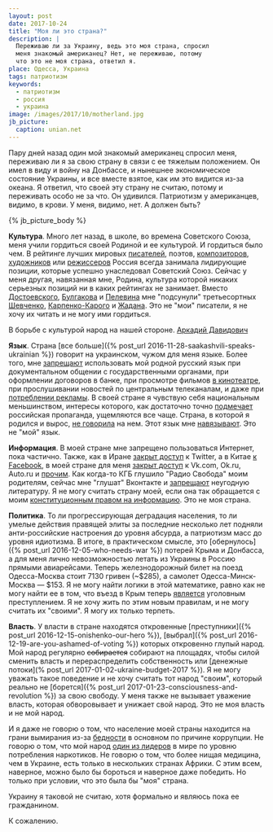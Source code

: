 ```yaml
---
layout: post
date: 2017-10-24
title: "Моя ли это страна?"
description: |
  Переживаю ли за Украину, ведь это моя страна, спросил
  меня знакомый американец? Нет, не переживаю, потому
  что это не моя страна, ответил я.
place: Одесса, Украина
tags: патриотизм
keywords:
  - патриотизм
  - россия
  - украина
image: /images/2017/10/motherland.jpg
jb_picture:
  caption: unian.net
---
```


Пару дней назад один мой знакомый американец спросил меня, переживаю
ли я за свою страну в связи с ее тяжелым положением. Он имел в виду
и войну на Донбассе, и нынешнее экономическое состояние Украины,
и все вместе взятое, как им это видится из-за океана.
Я ответил, что своей эту страну не считаю, потому и
переживать особо не за что. Он удивился. Патриотизм у американцев, видимо,
в крови. У меня, видимо, нет. А должен быть?

{% jb_picture_body %}

<!--more-->

**Культура**. Много лет назад, в школе, во времена Советского Союза,
меня учили гордиться своей Родиной и ее культурой. И гордиться было чем.
В рейтинге лучших мировых
[писателей](http://os.colta.ru/news/details/34174/),
поэтов,
[композиторов](https://www.discogs.com/lists/The-50-Greatest-Composers/1571),
[художников](http://www.theartwolf.com/articles/most-important-painters.htm)
или
[режиссеров](http://www.imdb.com/list/ls056848274/)
Россия всегда занимала лидирующие позиции, которые успешно
унаследовал Советский Союз. Сейчас у меня другая, навязанная мне, Родина,
культура которой никаких серьезных позиций ни в каких рейтингах не занимает.
Вместо
[Достоевского](https://ru.wikipedia.org/wiki/%D0%94%D0%BE%D1%81%D1%82%D0%BE%D0%B5%D0%B2%D1%81%D0%BA%D0%B8%D0%B9,_%D0%A4%D1%91%D0%B4%D0%BE%D1%80_%D0%9C%D0%B8%D1%85%D0%B0%D0%B9%D0%BB%D0%BE%D0%B2%D0%B8%D1%87),
[Булгакова](https://ru.wikipedia.org/wiki/%D0%91%D1%83%D0%BB%D0%B3%D0%B0%D0%BA%D0%BE%D0%B2,_%D0%9C%D0%B8%D1%85%D0%B0%D0%B8%D0%BB_%D0%90%D1%84%D0%B0%D0%BD%D0%B0%D1%81%D1%8C%D0%B5%D0%B2%D0%B8%D1%87)
и
[Пелевина](https://ru.wikipedia.org/wiki/%D0%9F%D0%B5%D0%BB%D0%B5%D0%B2%D0%B8%D0%BD,_%D0%92%D0%B8%D0%BA%D1%82%D0%BE%D1%80_%D0%9E%D0%BB%D0%B5%D0%B3%D0%BE%D0%B2%D0%B8%D1%87)
мне "подсунули" третьесортных
[Шевченко](https://ru.wikipedia.org/wiki/%D0%A8%D0%B5%D0%B2%D1%87%D0%B5%D0%BD%D0%BA%D0%BE,_%D0%A2%D0%B0%D1%80%D0%B0%D1%81_%D0%93%D1%80%D0%B8%D0%B3%D0%BE%D1%80%D1%8C%D0%B5%D0%B2%D0%B8%D1%87),
[Карпенко-Карого](https://ru.wikipedia.org/wiki/%D0%9A%D0%B0%D1%80%D0%BF%D0%B5%D0%BD%D0%BA%D0%BE-%D0%9A%D0%B0%D1%80%D1%8B%D0%B9,_%D0%98%D0%B2%D0%B0%D0%BD_%D0%9A%D0%B0%D1%80%D0%BF%D0%BE%D0%B2%D0%B8%D1%87)
и
[Жадана](https://ru.wikipedia.org/wiki/%D0%96%D0%B0%D0%B4%D0%B0%D0%BD,_%D0%A1%D0%B5%D1%80%D0%B3%D0%B5%D0%B9_%D0%92%D0%B8%D0%BA%D1%82%D0%BE%D1%80%D0%BE%D0%B2%D0%B8%D1%87).
Это не "мои" писатели, я не хочу их читать и не могу ими гордиться.

<aside class="quote">
В борьбе с культурой народ на нашей стороне.
<span><a href="http://shoyher.narod.ru/Letz/davidovichkn.html">Аркадий Давидович</a></span>
</aside>

**Язык**. Страна [все больше]({% post_url 2016-11-28-saakashvili-speaks-ukrainian %})
говорит на украинском,
чужом для меня языке. Более того, мне
[запрещают](https://vesti-ukr.com/politika/221122-jazyk)
использовать мой родной русский язык при документальном общении с государственными органами,
при оформлении договоров в банке, при просмотре фильмов
[в кинотеатре](http://korrespondent.net/world/worldabus/1249196-vesti-ru-vo-vseh-kinoteatrah-ukrainy-teper-pokazyvayut-filmy-tolko-na-ukrainskom),
при прослушивании новостей по центральным телеканалам, и даже при
[потреблении рекламы](https://gazeta.ua/ru/articles/mova-zavtra/_reklama-budet-tolko-na-ukrainskom-yazyke/774246).
В своей стране я чувствую себя национальным меньшинством,
интересы которого, как достаточно точно
[подмечает](http://gordonua.com/news/worldnews/matvienko-zayavila-chto-rossiya-ne-dopustit-prinyatiya-v-ukraine-novogo-zakona-ob-obrazovanii-212753.html)
российская пропаганда,
ущемляются все чаще. Страна, в которой я родился и вырос,
[не говорила](http://moyaosvita.com.ua/istoriya-ukrainu/ukrainoyazychnoe-i-russkoyazychnoe-naselenie-ukrainy/)
на нем. Этот язык мне
[навязывают](http://rian.com.ua/analytics/20170929/1028107706.html).
Это не "мой" язык.

**Информация**. В моей стране мне запрещено пользоваться Интернет, пока частично.
Также, как в Иране
[закрыт доступ](http://america.aljazeera.com/opinions/2014/4/iran-twitter-rouhaniinternetcensorship.html)
к Twitter, а в Китае
[к Facebook](http://money.cnn.com/gallery/technology/2016/05/23/banned-china-10/4.html),
в моей стране для меня
[закрыт доступ](https://news.finance.ua/ru/news/-/401698/v-ukraine-zapretyat-dostup-k-vkontakte-kinopoisku-yandeksu-i-mailru-kak-obojti-blokirovku)
к Vk.com, Ok.ru, Auto.ru
и [прочим](http://gordonua.com/news/politics/spisok-rossiyskih-saytov-kotorye-zablokiruyut-v-ukraine-188414.html).
Как когда-то
КГБ глушило "Радио Свобода" моим родителям, сейчас мне "глушат" Вконтакте
и [запрещают](https://strana.ua/news/70629-segodnya-v-ukraine-vstupil-v-silu-poryadok-izyatiya-iz-prodazhi-rossijskih-knig-i-zhurnalov.html)
неугодную литературу. Я не могу
считать страну моей, если она так обращается с моим
[конституционным правом на информацию](http://www.solor.gov.ua/info/19/8264).
Это не моя страна.

**Политика**. То ли прогрессирующая деградация населения, то ли умелые действия
правящей элиты за последние несколько лет подняли анти-российские настроения
до уровня абсурда, а патриотизм масс до уровня идиотизма. В итоге,
в практическом смысле, это
[обернулось]({% post_url 2016-12-05-who-needs-war %})
потерей Крыма и Донбасса, а для меня
лично невозможностью летать из Украины в Россию прямыми авиарейсами. Теперь
железнодорожный билет на поезд Одесса-Москва стоит 7130 гривен (~$285), а самолет
Одесса-Минск-Москва &mdash; $153. Я не могу найти логики
в этой математике, равно как не могу найти ее в том, что въезд в Крым
теперь
[является](http://www.pravda.com.ua/rus/news/2017/04/12/7141061/)
уголовным преступлением. Я не хочу жить по этим новым правилам,
и не могу считать их "своими". Я могу их только терпеть.

**Власть**. У власти в стране находятся откровенные
[преступники]({% post_url 2016-12-15-onishenko-our-hero %}),
[выбрал]({% post_url 2016-12-19-are-you-ashamed-of-voting %}) которых
откровенно глупый народ. Мой народ регулярно <del>собирается</del> собирают на площадях, чтобы
силой сменить власть и перераспределить собственность или
[денежные потоки](% post_url 2017-01-02-ukraine-budget-2017 %}).
Я не могу уважать такое поведение и не хочу считать тот народ "своим",
который реально не [борется]({% post_url 2017-01-23-consciousness-and-revolution %}) за свою свободу.
У меня также не вызывает уважение власть, которая обворовывает и унижает свой
народ. Это не моя власть и не мой народ.

И я даже не говорю о том, что население моей страны находится на грани вымирания
из-за [бедности](https://censor.net.ua/news/434195/za_chertoyi_bednosti_jivet_60_naseleniya_ukrainy_oon)
в основном по причине коррупции. Не говорю о том, что мой народ
[один из лидеров](http://nv.ua/lifestyle/life/issledovanie-pokazalo-zhiteli-kakih-stran-upotrebljajut-bolshe-vsego-narkotikov-65834.html)
в мире по уровню потребления наркотиков. Не говорю о том,
что более нищая медицина, чем в Украине, есть только в нескольких странах
Африки. С этим всем, наверное, можно было бы бороться и наверное даже победить. Но только
при условии, что это была бы "моя" страна.

Украину я таковой не считаю, хотя формально и являюсь пока ее гражданином.

К сожалению.

